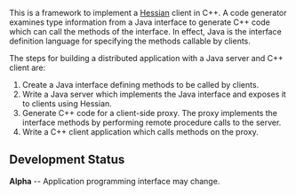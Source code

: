 This is a framework to implement a [Hessian](http://hessian.caucho.com/) client in C++.  A code generator
examines type information from a Java interface to generate C++ code which can
call the methods of the interface.  In effect, Java is the interface definition
language for specifying the methods callable by clients.

The steps for building a distributed application with a Java server and C++
client are:

  1. Create a Java interface defining methods to be called by clients.
  1. Write a Java server which implements the Java interface and exposes it to clients using Hessian.
  1. Generate C++ code for a client-side proxy. The proxy implements the interface methods by performing remote procedure calls to the server.
  1. Write a C++ client application which calls methods on the proxy.


## Development Status ##

**Alpha** -- Application programming interface may change.